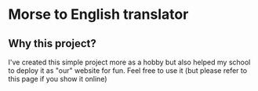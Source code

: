 # Morse to English translator
## Why this project?
I've created this simple project more as a hobby but also helped my school to deploy it as "our" website for fun. Feel free to use it (but please refer to this page if you show it online)
